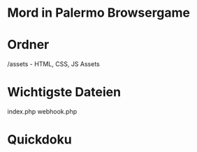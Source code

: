# Mord in Palermo Browsergame


# Ordner
/assets - HTML, CSS, JS Assets

# Wichtigste Dateien
index.php
webhook.php

# Quickdoku
